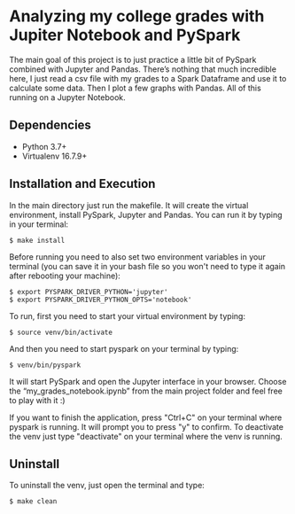 # Analyzing my college grades with Jupiter Notebook and PySpark

The main goal of this project is to just practice a little bit of PySpark combined with Jupyter and Pandas. There’s nothing that much incredible here, I just read a csv file with my grades to a Spark Dataframe and use it to calculate some data. Then I plot a few graphs with Pandas. All of this running on a Jupyter Notebook.

## Dependencies
- Python 3.7+
- Virtualenv 16.7.9+

## Installation and Execution

In the main directory just run the makefile. It will create the virtual environment, install PySpark, Jupyter and Pandas.
You can run it by typing in your terminal:

```
$ make install
```

Before running you need to also set two environment variables in your terminal (you can save it in your bash file so you won't need to type it again after rebooting your machine):

```
$ export PYSPARK_DRIVER_PYTHON='jupyter'
$ export PYSPARK_DRIVER_PYTHON_OPTS='notebook'
```

To run, first you need to start your virtual environment by typing:

```
$ source venv/bin/activate
```

And then you need to start pyspark on your terminal by typing:

```
$ venv/bin/pyspark
```

It will start PySpark and open the Jupyter interface in your browser. Choose the “my_grades_notebook.ipynb” from the main project folder and feel free to play with it :)

If you want to finish the application, press "Ctrl+C" on your terminal where pyspark is running. It will prompt you to press "y" to confirm.
To deactivate the venv just type "deactivate" on your terminal where the venv is running.


## Uninstall

To uninstall the venv, just open the terminal and type:

```
$ make clean
```

